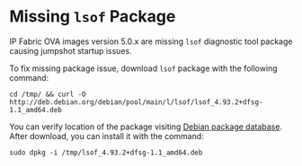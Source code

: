 # Missing `lsof` Package

IP Fabric OVA images version 5.0.x are missing `lsof` diagnostic tool package causing jumpshot startup issues.

To fix missing package issue, download `lsof` package with the following command:

```
cd /tmp/ && curl -O http://deb.debian.org/debian/pool/main/l/lsof/lsof_4.93.2+dfsg-1.1_amd64.deb
```

You can verify location of the package visiting [Debian package database](https://packages.debian.org/bullseye/lsof). After download, you can install it with the command:

```
sudo dpkg -i /tmp/lsof_4.93.2+dfsg-1.1_amd64.deb
```


